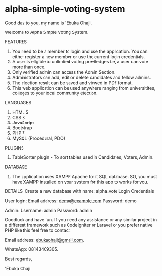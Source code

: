 # alpha-simple-voting-system
Good day to you, my name is 'Ebuka Ohaji. 

Welcome to Alpha Simple Voting System.

FEATURES
1. You need to be a member to login and use the application. You can either register a new member or use the current login credentials.
2. A user is eligible to unlimited voting previledges i.e, a user can vote more than once.
3. Only verified admin can access the Admin Section.
4. Administrators can add, edit or delete candidates and fellow admins.
5. The election result can be saved and viewed in PDF format.
6. This web application can be used anywhere ranging from universitites, colleges to your local community election.

LANGUAGES
1. HTML 5
2. CSS 3
3. JavaScript
4. Bootstrap
5. PHP 7 
6. MySQL (Procedural, PDO)

PLUGINS
1. TableSorter plugin - To sort tables used in Candidates, Voters, Admin.

DATABASE
1. The application uses XAMPP Apache for it SQL database. SO, you must have XAMPP installed on your system for this app to works for you.

DETAILS:
Create a new database with name: alpha_vote
Login Credentials

User login:
Email address: demo@example.com
Password: demo

Admin:
Username: admin
Password: admin

Goodluck and have fun. If you need any assistance or any similar project in a different framework such as CodeIgniter or Laravel or you prefer native PHP like this feel free to contact 

Email address: ebukaohaji@gmail.com.

WhatsApp: 08143409305.
 
Best regards, 

'Ebuka Ohaji

